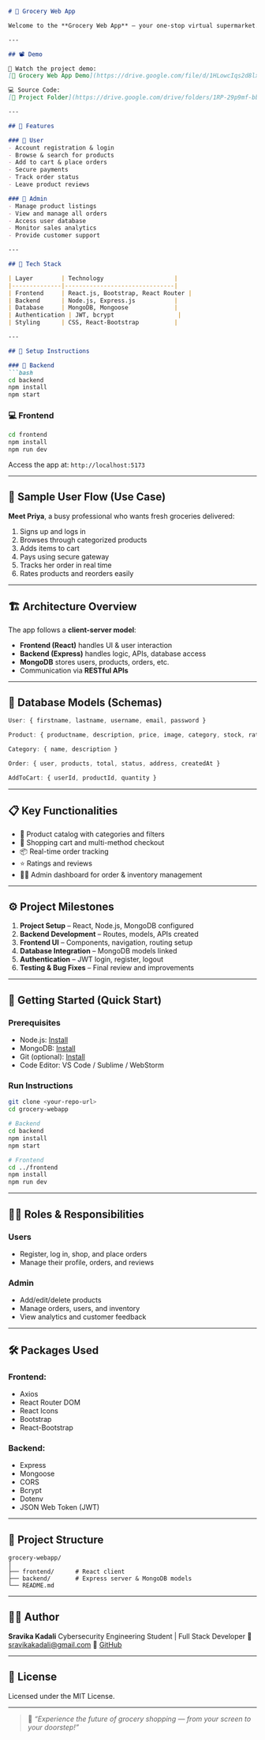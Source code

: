 ````markdown
# 🛒 Grocery Web App

Welcome to the **Grocery Web App** – your one-stop virtual supermarket. This full-stack application allows users to shop for fresh groceries online with features like product search, cart management, order tracking, and admin dashboard management.

---

## 📽️ Demo

🎥 Watch the project demo:  
[🔗 Grocery Web App Demo](https://drive.google.com/file/d/1HLowcIqs2d8lxTprS2jqPmR4AOnUW8xD/view?usp=drive_link)

💻 Source Code:  
[🔗 Project Folder](https://drive.google.com/drive/folders/1RP-29p9mf-bbLAK5r7S4HSF_Itai0i1G?usp=drive_link)

---

## 🌟 Features

### 👤 User
- Account registration & login
- Browse & search for products
- Add to cart & place orders
- Secure payments
- Track order status
- Leave product reviews

### 🛒 Admin
- Manage product listings
- View and manage all orders
- Access user database
- Monitor sales analytics
- Provide customer support

---

## 🧱 Tech Stack

| Layer        | Technology                    |
|--------------|-------------------------------|
| Frontend     | React.js, Bootstrap, React Router |
| Backend      | Node.js, Express.js           |
| Database     | MongoDB, Mongoose             |
| Authentication | JWT, bcrypt                  |
| Styling      | CSS, React-Bootstrap          |

---

## 🧰 Setup Instructions

### 🔧 Backend
```bash
cd backend
npm install
npm start
````

### 💻 Frontend

```bash
cd frontend
npm install
npm run dev
```

Access the app at: `http://localhost:5173`

---

## 🧪 Sample User Flow (Use Case)

**Meet Priya**, a busy professional who wants fresh groceries delivered:

1. Signs up and logs in
2. Browses through categorized products
3. Adds items to cart
4. Pays using secure gateway
5. Tracks her order in real time
6. Rates products and reorders easily

---

## 🏗️ Architecture Overview

The app follows a **client-server model**:

* **Frontend (React)** handles UI & user interaction
* **Backend (Express)** handles logic, APIs, database access
* **MongoDB** stores users, products, orders, etc.
* Communication via **RESTful APIs**

---

## 🧮 Database Models (Schemas)

```javascript
User: { firstname, lastname, username, email, password }

Product: { productname, description, price, image, category, stock, rating }

Category: { name, description }

Order: { user, products, total, status, address, createdAt }

AddToCart: { userId, productId, quantity }
```

---

## 📋 Key Functionalities

* 🧾 Product catalog with categories and filters
* 🛒 Shopping cart and multi-method checkout
* 📦 Real-time order tracking
* ⭐ Ratings and reviews
* 🧑‍💻 Admin dashboard for order & inventory management

---

## ⚙️ Project Milestones

1. **Project Setup** – React, Node.js, MongoDB configured
2. **Backend Development** – Routes, models, APIs created
3. **Frontend UI** – Components, navigation, routing setup
4. **Database Integration** – MongoDB models linked
5. **Authentication** – JWT login, register, logout
6. **Testing & Bug Fixes** – Final review and improvements

---

## 🚀 Getting Started (Quick Start)

### Prerequisites

* Node.js: [Install](https://nodejs.org/)
* MongoDB: [Install](https://www.mongodb.com/try/download/community)
* Git (optional): [Install](https://git-scm.com/)
* Code Editor: VS Code / Sublime / WebStorm

### Run Instructions

```bash
git clone <your-repo-url>
cd grocery-webapp

# Backend
cd backend
npm install
npm start

# Frontend
cd ../frontend
npm install
npm run dev
```

---

## 👨‍💻 Roles & Responsibilities

### Users

* Register, log in, shop, and place orders
* Manage their profile, orders, and reviews

### Admin

* Add/edit/delete products
* Manage orders, users, and inventory
* View analytics and customer feedback

---

## 🛠️ Packages Used

### Frontend:

* Axios
* React Router DOM
* React Icons
* Bootstrap
* React-Bootstrap

### Backend:

* Express
* Mongoose
* CORS
* Bcrypt
* Dotenv
* JSON Web Token (JWT)

---

## 📂 Project Structure

```
grocery-webapp/
│
├── frontend/      # React client
├── backend/       # Express server & MongoDB models
└── README.md
```

---

## 🙋‍♀️ Author

**Sravika Kadali**
Cybersecurity Engineering Student | Full Stack Developer
📧 [sravikakadali@gmail.com](mailto:sravikakadali@gmail.com)
🔗 [GitHub](https://github.com/sravika1914)

---

## 📄 License

Licensed under the MIT License.

---

> 💬 *“Experience the future of grocery shopping — from your screen to your doorstep!”*

````
